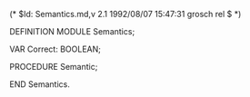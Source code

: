 (* $Id: Semantics.md,v 2.1 1992/08/07 15:47:31 grosch rel $ *)

DEFINITION MODULE Semantics;

VAR Correct: BOOLEAN;

PROCEDURE Semantic;

END Semantics.
